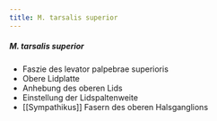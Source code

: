 ```yaml
---
title: M. tarsalis superior
---
```

##### M. tarsalis superior
*   Faszie des levator palpebrae superioris
*   Obere Lidplatte
*   Anhebung des oberen Lids
*   Einstellung der Lidspaltenweite
*   [[Sympathikus]] Fasern des oberen Halsganglions